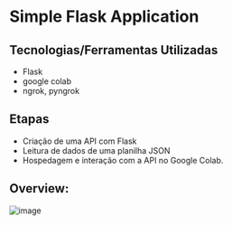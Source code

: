 # Simple Flask Application

## Tecnologias/Ferramentas Utilizadas
- Flask
- google colab
- ngrok, pyngrok

## Etapas
- Criação de uma API com Flask
- Leitura de dados de uma planilha JSON
- Hospedagem e interação com a API no Google Colab.

## Overview:
![image](https://github.com/hugomilesi/DIO-Python-Developer_Bootcamp/assets/71730507/40e9e5dc-f9f6-4d0d-8896-67dfc01d2cf4)
